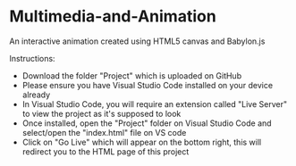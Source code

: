 # Multimedia-and-Animation
An interactive animation created using HTML5 canvas and Babylon.js

Instructions:
- Download the folder "Project" which is uploaded on GitHub
- Please ensure you have Visual Studio Code installed on your device already
- In Visual Studio Code, you will require an extension called "Live Server" to view the project as it's supposed to look
- Once installed, open the "Project" folder on Visual Studio Code and select/open the "index.html" file on VS code
- Click on "Go Live" which will appear on the bottom right, this will redirect you to the HTML page of this project


